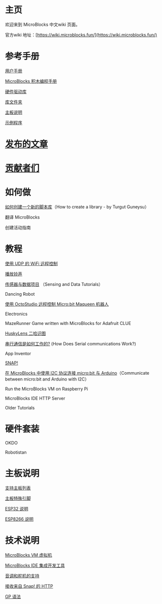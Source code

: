   
# 主页

欢迎来到 MicroBlocks 中文wiki 页面。

官方wiki 地址：[https://wiki.microblocks.fun/](https://wiki.microblocks.fun/)

# 参考手册

[用户手册](用户手册.md)

[MicroBlocks 积木编程手册](MicroBlocks积木编程手册.md)

[硬件驱动库](硬件驱动库.md)

[库文件夹](库文件夹.md)

[主板说明](主板说明.md)

[示例程序](示例程序.md)

# [发布的文章](https://wiki.microblocks.fun/publications)

# [贡献者们](https://wiki.microblocks.fun/contributors)

# 如何做

[如何创建一个新的脚本库](如何创建一个新的脚本库.md)（How to create a library - by Turgut Guneysu）

翻译 MicroBlocks

创建活动指南

# 教程

[使用 UDP 的 WiFi 远程控制](使用UDP的WiFi远程控制.md)

[播放铃声](播放铃声.md)

[传感器与数据项目](传感器与数据项目.md) （Sensing and Data Tutorials）

Dancing Robot

[使用 OctoStudio 远程控制 Micro:bit Maqueen 机器人](使用OctoStudio远程控制microbit麦昆小车.md)

Electronics

MazeRunner Game written with MicroBlocks for Adafruit CLUE

[HuskyLens 二哈识图](二哈识图.md)

[串行通信是如何工作的?](串行通信是如何工作的%3F.md) (How Does Serial communications Work?)

App Inventor

[SNAP!](SNAP!.md)

[在 MicroBlocks 中使用 I2C 协议连接 micro:bit 与 Arduino](在%20MicroBlocks%20中使用%20I2C%20协议连接%20micro%3Abit%20与%20Arduino.md)（Communicate between micro:bit and Arduino with I2C）

Run the MicroBlocks VM on Raspberry Pi

MicroBlocks IDE HTTP Server

Older Tutorials

# 硬件套装

OKDO

Robotistan

# 主板说明

[支持主板列表](支持主板列表.md)

[主板特殊引脚](主板特殊引脚.md)

[ESP32 说明](ESP32%20说明.md)

[ESP8266 说明](ESP8266%20说明.md)


# 技术说明

[MicroBlocks VM 虚拟机](MicroBlocks%20VM%20虚拟机.md)

[MicroBlocks IDE 集成开发工具](MicroBlocks%20IDE%20集成开发工具.md)

[音调和舵机的支持](音调和舵机的支持.md)

[接收来自 Snap! 的 HTTP](接收来自%20Snap!%20的%20HTTP.md)

[GP 语法](GP%20语法.md)

